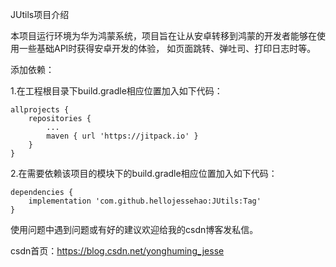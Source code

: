 JUtils项目介绍

本项目运行环境为华为鸿蒙系统，项目旨在让从安卓转移到鸿蒙的开发者能够在使用一些基础API时获得安卓开发的体验， 如页面跳转、弹吐司、打印日志时等。

添加依赖：

1.在工程根目录下build.gradle相应位置加入如下代码：

	allprojects {
		repositories {
			...
			maven { url 'https://jitpack.io' }
		}
	}
2.在需要依赖该项目的模块下的build.gradle相应位置加入如下代码：

    dependencies {
        implementation 'com.github.hellojessehao:JUtils:Tag'
    }

使用问题中遇到问题或有好的建议欢迎给我的csdn博客发私信。

csdn首页：https://blog.csdn.net/yonghuming_jesse

